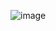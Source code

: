 
![image](https://user-images.githubusercontent.com/82677661/150746923-cb33d418-9af5-43a2-a22e-fd2f766082ce.png)
